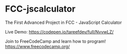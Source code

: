 # FCC-jscalculator
The First Advanced Project in FCC - JavaScript Calculator

Live Demo:
https://codepen.io/tareefdev/full/NvvwLZ/

Join to FreeCodeCamp and learn how to program! https://www.freecodecamp.org/
